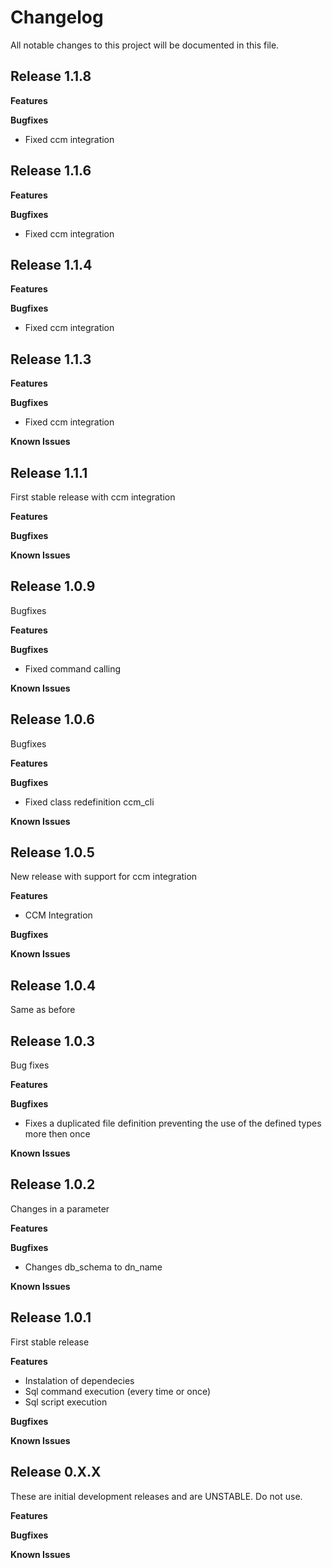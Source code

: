 # Changelog

All notable changes to this project will be documented in this file.

## Release 1.1.8

**Features**

**Bugfixes**

* Fixed ccm integration

## Release 1.1.6

**Features**

**Bugfixes**

* Fixed ccm integration

## Release 1.1.4

**Features**

**Bugfixes**

* Fixed ccm integration

## Release 1.1.3

**Features**

**Bugfixes**

* Fixed ccm integration

**Known Issues**

## Release 1.1.1

First stable release with ccm integration

**Features**

**Bugfixes**

**Known Issues**

## Release 1.0.9

Bugfixes

**Features**

**Bugfixes**

* Fixed command calling

**Known Issues**

## Release 1.0.6

Bugfixes

**Features**

**Bugfixes**

* Fixed class redefinition ccm_cli

**Known Issues**

## Release 1.0.5

New release with support for ccm integration

**Features**

* CCM Integration

**Bugfixes**

**Known Issues**
## Release 1.0.4

Same as before

## Release 1.0.3

Bug fixes

**Features**

**Bugfixes**

* Fixes a duplicated file definition preventing the use of the defined types more then once

**Known Issues**

## Release 1.0.2

Changes in a parameter

**Features**

**Bugfixes**

* Changes db_schema to dn_name

**Known Issues**

## Release 1.0.1

First stable release

**Features**

* Instalation of dependecies
* Sql command execution (every time or once)
* Sql script execution

**Bugfixes**

**Known Issues**

## Release 0.X.X

These are initial development releases and are UNSTABLE. Do not use.

**Features**

**Bugfixes**

**Known Issues**
